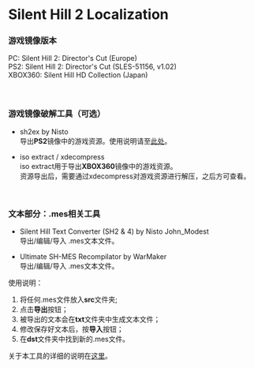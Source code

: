 # Silent Hill 2 Localization



### 游戏镜像版本

PC: Silent Hill 2: Director's Cut (Europe)<br />
PS2: Silent Hill 2: Director's Cut (SLES-51156, v1.02)<br />
XBOX360: Silent Hill HD Collection (Japan)<br />
<br /><br />

### 游戏镜像破解工具（可选）

* sh2ex by Nisto<br />
导出**PS2**镜像中的游戏资源。使用说明请至[此处](https://github.com/Nisto/sh2ex)。
 
* iso extract / xdecompress<br />
iso extract用于导出**XBOX360**镜像中的游戏资源。<br />
资源导出后，需要通过xdecompress对游戏资源进行解压，之后方可查看。
 <br />
 
### 文本部分：.mes相关工具

* Silent Hill Text Converter (SH2 & 4) by Nisto John_Modest<br />
导出/编辑/导入 .mes文本文件。
 
* Ultimate SH-MES Recompilator by WarMaker<br />
 导出/编辑/导入 .mes文本文件。
 
 使用说明：<br />
 1. 将任何.mes文件放入**src**文件夹;<br />
 2. 点击**导出**按钮；<br />
 3. 被导出的文本会在**txt**文件夹中生成文本文件；<br />
 4. 修改保存好文本后，按**导入**按钮；<br />
 5. 在**dst**文件夹中找到新的.mes文件。<br />
 
 关于本工具的详细的说明在[这里](http://hometown.sh/forum/viewtopic.php?f=2&t=7996)。
